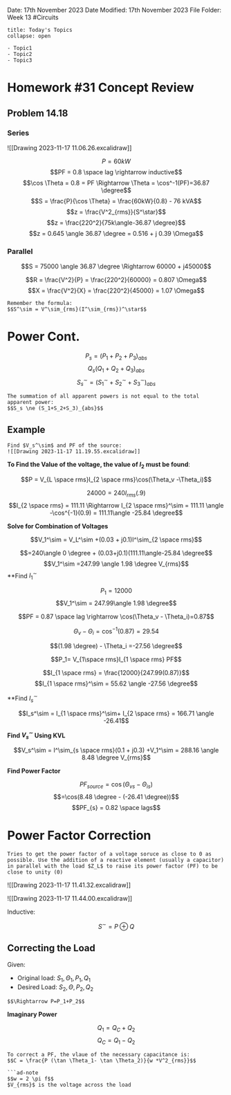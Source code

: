 Date: 17th November 2023
Date Modified: 17th November 2023
File Folder: Week 13
#Circuits

```ad-abstract
title: Today's Topics
collapse: open

- Topic1
- Topic2
- Topic3

```

# Homework #31 Concept Review

## Problem 14.18

### Series
![[Drawing 2023-11-17 11.06.26.excalidraw]]

$$P = 60 kW$$
$$PF = 0.8 \space lag \rightarrow inductive$$
$$\cos \Theta = 0.8 = PF \Rightarrow \Theta = \cos^-1(PF)=36.87 \degree$$
$$S = \frac{P}{\cos \Theta} = \frac{60kW}{0.8} - 76 kVA$$
$$z = \frac{V^2_{rms}}{S^\star}$$
$$z = \frac{220^2}{75k\angle-36.87 \degree}$$
$$z = 0.645 \angle 36.87 \degree = 0.516 + j 0.39 \Omega$$


### Parallel

$$S = 75000 \angle 36.87 \degree \Rightarrow 60000 + j45000$$

$$R = \frac{V^2}{P} = \frac{220^2}{60000} = 0.807 \Omega$$
$$X = \frac{V^2}{X} = \frac{220^2}{45000} = 1.07 \Omega$$

```ad-important
Remember the formula:
$$S^\sim = V^\sim_{rms}(I^\sim_{rms})^\star$$
```

# Power Cont.

$$P_s = (P_1+P_2+P_3)_{abs}$$
$$Q_s(Q_1+Q_2+Q_3)_{abs}$$
$$S^\sim_s = (S_1^\sim + S_2^\sim + S_3^\sim)_{abs}$$

```ad-danger
The summation of all apparent powers is not equal to the total apparent power:
$$S_s \ne (S_1+S_2+S_3)_{abs}$$
```

## Example

```ad-question
Find $V_s^\sim$ and PF of the source:
![[Drawing 2023-11-17 11.19.55.excalidraw]]
```

**To Find the Value of the voltage, the value of $I_2$ must be found**:

$$P = V_{L \space rms}I_{2 \space rms}\cos(\Theta_v -\Theta_i)$$

$$24000= 240 I_{rms}(.9)$$
$$I_{2 \space rms} = 111.11 \Rightarrow I_{2 \space rms}^\sim = 111.11 \angle -\cos^{-1}(0.9) = 111.11\angle -25.84 \degree$$

**Solve for Combination of Voltages**

$$V_1^\sim = V_L^\sim +(0.03 + j0.1)I^\sim_{2 \space rms}$$

$$=240\angle 0 \degree + (0.03+j0.1)(111.11\angle-25.84 \degree$$
$$V_1^\sim =247.99 \angle 1.98 \degree V_{rms}$$
**Find $I^\sim_1$

$$P_1 = 12000$$
$$V_1^\sim = 247.99\angle 1.98 \degree$$

$$PF = 0.87 \space lag \rightarrow \cos(\Theta_v - \Theta_i)=0.87$$

$$\Theta_v - \Theta_i = \cos^{-1}(0.87)= 29.54$$

$$(1.98 \degree) - \Theta_i =-27.56 \degree$$

$$P_1= V_{1\space rms}I_{1 \space rms} PF$$

$$I_{1 \space rms} = \frac{12000}{247.99(0.87)}$$
$$I_{1 \space rms}^\sim = 55.62 \angle -27.56 \degree$$

**Find $I_s^\sim$

$$I_s^\sim = I_{1 \space rms}^\sim+ I_{2 \space rms} = 166.71 \angle -26.41$$

**Find $V_s^\sim$ Using KVL** 

$$V_s^\sim = I^\sim_{s \space rms}(0.1 + j0.3) +V_1^\sim = 288.16 \angle 8.48 \degree V_{rms}$$

**Find Power Factor**

$$PF_{source} = \cos(\Theta_{vs} - \Theta_{is})$$
$$=\cos(8.48 \degree - (-26.41 \degree))$$
$$PF_{s} = 0.82 \space lags$$

# Power Factor Correction

```ad-summary
Tries to get the power factor of a voltage soruce as close to 0 as possible. Use the addition of a reactive element (usually a capacitor) in parallel with the load $Z_L$ to raise its power factor (PF) to be close to unity (0)
```

![[Drawing 2023-11-17 11.41.32.excalidraw]]

![[Drawing 2023-11-17 11.44.00.excalidraw]]

Inductive:

$$S^\sim = P \oplus Q$$

## Correcting the Load

Given:
- Original load: $S_1, \Theta_1, P_1, Q_1$
- Desired Load: $S_2, \Theta, P_2, Q_2$

```ad-note
$$\Rightarrow P=P_1+P_2$$
```

**Imaginary Power**

$$Q_1 = Q_C + Q_2$$
$$Q_C=Q_1-Q_2$$

```ad-important
To correct a PF, the vlaue of the necessary capacitance is:
$$C = \frac{P (\tan \Theta_1- \tan \Theta_2)}{w *V^2_{rms}}$$

```ad-note
$$w = 2 \pi f$$
$V_{rms}$ is the voltage across the load
```
